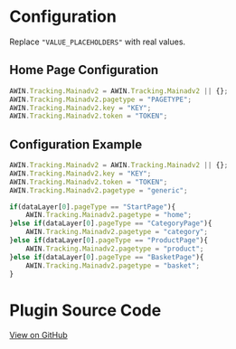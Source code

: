 
# Configuration

Replace `"VALUE_PLACEHOLDERS"` with real values.

## Home Page Configuration

``` javascript
AWIN.Tracking.Mainadv2 = AWIN.Tracking.Mainadv2 || {};
AWIN.Tracking.Mainadv2.pagetype = "PAGETYPE";
AWIN.Tracking.Mainadv2.key = "KEY";
AWIN.Tracking.Mainadv2.token = "TOKEN";
```



## Configuration Example


``` javascript
AWIN.Tracking.Mainadv2 = AWIN.Tracking.Mainadv2 || {};
AWIN.Tracking.Mainadv2.key = "KEY";
AWIN.Tracking.Mainadv2.token = "TOKEN";
AWIN.Tracking.Mainadv2.pagetype = "generic";

if(dataLayer[0].pageType == "StartPage"){
    AWIN.Tracking.Mainadv2.pagetype = "home";
}else if(dataLayer[0].pageType == "CategoryPage"){
    AWIN.Tracking.Mainadv2.pagetype = "category";
}else if(dataLayer[0].pageType == "ProductPage"){
    AWIN.Tracking.Mainadv2.pagetype = "product";
}else if(dataLayer[0].pageType == "BasketPage"){
    AWIN.Tracking.Mainadv2.pagetype = "basket";
}
```




# Plugin Source Code

[View on
GitHub](https://github.com/awin/tracking-advertiser-mastertag/blob/master/src/plugins/thirdParty/mainadv2/plugin.js)
